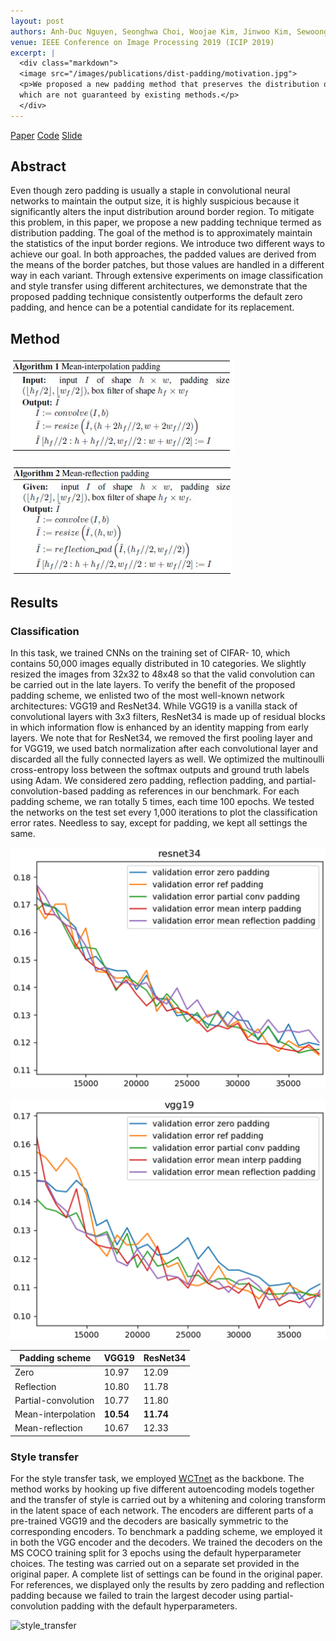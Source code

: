 ```yaml
---
layout: post
authors: Anh-Duc Nguyen, Seonghwa Choi, Woojae Kim, Jinwoo Kim, Sewoong Ahn, and Sanghoon Lee
venue: IEEE Conference on Image Processing 2019 (ICIP 2019)
excerpt: | 
  <div class="markdown">
  <image src="/images/publications/dist-padding/motivation.jpg">
  <p>We proposed a new padding method that preserves the distribution of the image border regions,
  which are not guaranteed by existing methods.</p>
  </div>
---
```

[Paper](/images/publications/dist-padding/08803537.pdf)
[Code](https://github.com/justanhduc/distribution-padding)
[Slide](/images/publications/dist-padding/distributional-padding.pptx)

## Abstract

Even though zero padding is usually a staple in convolutional
neural networks to maintain the output size, it is highly suspicious
because it significantly alters the input distribution
around border region. To mitigate this problem, in this paper,
we propose a new padding technique termed as distribution
padding. The goal of the method is to approximately maintain
the statistics of the input border regions. We introduce
two different ways to achieve our goal. In both approaches,
the padded values are derived from the means of the border
patches, but those values are handled in a different way in
each variant. Through extensive experiments on image classification
and style transfer using different architectures, we
demonstrate that the proposed padding technique consistently
outperforms the default zero padding, and hence can be a potential
candidate for its replacement.

## Method

![mean-interp](/images/publications/dist-padding/mean-interp.jpg)

![mean-interp](/images/publications/dist-padding/mean-ref.jpg)

## Results

### Classification

In this task, we trained CNNs on the training set of CIFAR-
10, which contains 50,000 images equally distributed in
10 categories. We slightly resized the images from 32x32
to 48x48 so that the valid convolution can be carried out in
the late layers. To verify the benefit of the proposed padding
scheme, we enlisted two of the most well-known network architectures:
VGG19 and ResNet34. While VGG19 is a vanilla stack of convolutional 
layers with 3x3 filters,
ResNet34 is made up of residual blocks in which information
flow is enhanced by an identity mapping from early layers.
We note that for ResNet34, we removed the first pooling layer
and for VGG19, we used batch normalization after each
convolutional layer and discarded all the fully connected layers
as well. We optimized the multinoulli cross-entropy loss
between the softmax outputs and ground truth labels using
Adam. We considered zero padding, reflection padding,
and partial-convolution-based padding as references in
our benchmark. For each padding scheme, we ran totally 5
times, each time 100 epochs. We tested the networks on the
test set every 1,000 iterations to plot the classification error
rates. Needless to say, except for padding, we kept all settings
the same.

![resnet_errors_mag2](/images/publications/dist-padding/resnet_errors_mag2.jpg)

![vgg_errors_mag2](/images/publications/dist-padding/vgg_errors_mag2.jpg)

|Padding scheme|VGG19|ResNet34|
|--------------|-----|--------|
|Zero          |10.97|12.09   |
|Reflection    |10.80|11.78   |
|Partial-convolution|10.77|11.80|
|Mean-interpolation|__10.54__|__11.74__|
|Mean-reflection|10.67|12.33|

### Style transfer

For the style transfer task, we employed 
[WCTnet](https://papers.nips.cc/paper/6642-universal-style-transfer-via-feature-transforms.pdf) 
as the backbone. The method works by hooking up five different
autoencoding models together and the transfer of style is carried
out by a whitening and coloring transform in the latent
space of each network. The encoders are different parts of a
pre-trained VGG19 and the decoders are basically symmetric
to the corresponding encoders. To benchmark a padding
scheme, we employed it in both the VGG encoder and the
decoders. We trained the decoders on the MS COCO training
split for 3 epochs using the default hyperparameter
choices. The testing was carried out on a separate set provided
in the original paper. A complete list of settings can be found
in the original paper. For references, we displayed only
the results by zero padding and reflection padding because
we failed to train the largest decoder using partial-convolution
padding with the default hyperparameters.

![style_transfer](/images/publications/dist-padding/style_transfer.jpg)
